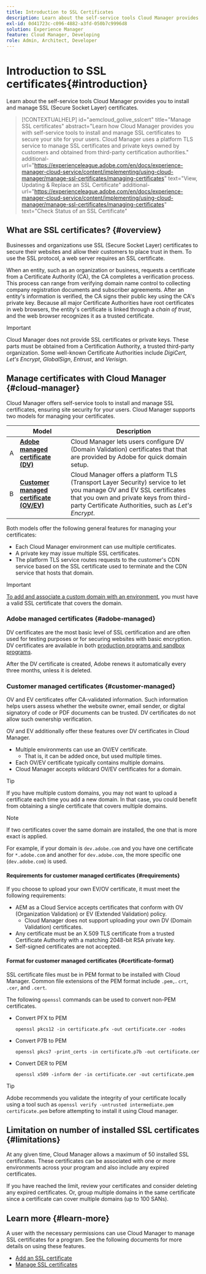```yaml
---
title: Introduction to SSL Certificates
description: Learn about the self-service tools Cloud Manager provides you to install and manage SSL certificates.
exl-id: 0d41723c-c096-4882-a3fd-050b7c9996d8
solution: Experience Manager
feature: Cloud Manager, Developing
role: Admin, Architect, Developer
---
```


# Introduction to SSL certificates{#introduction}

Learn about the self-service tools Cloud Manager provides you to install and manage SSL (Secure Socket Layer) certificates.

>[!CONTEXTUALHELP]
>id="aemcloud_golive_sslcert"
>title="Manage SSL certificates"
>abstract="Learn how Cloud Manager provides you with self-service tools to install and manage SSL certificates to secure your site for your users. Cloud Manager uses a platform TLS service to manage SSL certificates and private keys owned by customers and obtained from third-party certification authorities."
>additional-url="https://experienceleague.adobe.com/en/docs/experience-manager-cloud-service/content/implementing/using-cloud-manager/manage-ssl-certificates/managing-certificates" text="View, Updating & Replace an SSL Certificate"
>additional-url="https://experienceleague.adobe.com/en/docs/experience-manager-cloud-service/content/implementing/using-cloud-manager/manage-ssl-certificates/managing-certificates" text="Check Status of an SSL Certificate"

## What are SSL certificates? {#overview}

Businesses and organizations use SSL (Secure Socket Layer) certificates to secure their websites and allow their customers to place trust in them. To use the SSL protocol, a web server requires an SSL certificate. 

When an entity, such as an organization or business, requests a certificate from a Certificate Authority (CA), the CA completes a verification process. This process can range from verifying domain name control to collecting company registration documents and subscriber agreements. After an entity's information is verified, the CA signs their public key using the CA's private key. Because all major Certificate Authorities have root certificates in web browsers, the entity's certificate is linked through a *chain of trust*, and the web browser recognizes it as a trusted certificate.

>[!IMPORTANT]
>
>Cloud Manager does not provide SSL certificates or private keys. These parts must be obtained from a Certification Authority, a trusted third-party organization. Some well-known Certificate Authorities include *DigiCert*, *Let's Encrypt*, *GlobalSign*, *Entrust*, and *Verisign*.

## Manage certificates with Cloud Manager {#cloud-manager}

Cloud Manager offers self-service tools to install and manage SSL certificates, ensuring site security for your users. Cloud Manager supports two models for managing your certificates.

| | Model | Description |
| --- | --- | --- |
| A | **[Adobe managed certificate (DV)](#adobe-managed)** | Cloud Manager lets users configure DV (Domain Validation) certificates that that are provided by Adobe for quick domain setup.|
| B | **[Customer managed certificate (OV/EV)](#customer-managed)** | Cloud Manager offers a platform TLS (Transport Layer Security) service to let you manage OV and EV SSL certificates that you own and private keys from third-party Certificate Authorities, such as *Let's Encrypt*. | 

Both models offer the following general features for managing your certificates:

* Each Cloud Manager environment can use multiple certificates.
* A private key may issue multiple SSL certificates.
* The platform TLS service routes requests to the customer's CDN service based on the SSL certificate used to terminate and the CDN service that hosts that domain.

>[!IMPORTANT]
>
>[To add and associate a custom domain with an environment](/help/implementing/cloud-manager/custom-domain-names/introduction.md), you must have a valid SSL certificate that covers the domain.

### Adobe managed certificates {#adobe-managed}

DV certificates are the most basic level of SSL certification and are often used for testing purposes or for securing websites with basic encryption. DV certificates are available in both [production programs and sandbox programs](/help/implementing/cloud-manager/getting-access-to-aem-in-cloud/program-types.md).

After the DV certificate is created, Adobe renews it automatically every three months, unless it is deleted. 

### Customer managed certificates {#customer-managed}

OV and EV certificates offer CA-validated information. Such information helps users assess whether the website owner, email sender, or digital signatory of code or PDF documents can be trusted. DV certificates do not allow such ownership verification.

OV and EV additionally offer these features over DV certificates in Cloud Manager.

* Multiple environments can use an OV/EV certificate.
  * That is, it can be added once, but used multiple times.
* Each OV/EV certificate typically contains multiple domains.
* Cloud Manager accepts wildcard OV/EV certificates for a domain.

>[!TIP]
>
>If you have multiple custom domains, you may not want to upload a certificate each time you add a new domain. In that case, you could benefit from obtaining a single certificate that covers multiple domains.

>[!NOTE]
>
>If two certificates cover the same domain are installed, the one that is more exact is applied.
>
>For example, if your domain is `dev.adobe.com` and you have one certificate for `*.adobe.com` and another for `dev.adobe.com`, the more specific one (`dev.adobe.com`) is used.

#### Requirements for customer managed certificates {#requirements}

If you choose to upload your own EV/OV certificate, it must meet the following requirements:

* AEM as a Cloud Service accepts certificates that conform with OV (Organization Validation) or EV (Extended Validation) policy.
  * Cloud Manager does not support uploading your own DV (Domain Validation) certificates.
* Any certificate must be an X.509 TLS certificate from a trusted Certificate Authority with a matching 2048-bit RSA private key.
* Self-signed certificates are not accepted.

#### Format for customer managed certificates {#certificate-format}

SSL certificate files must be in PEM format to be installed with Cloud Manager. Common file extensions of the PEM format include `.pem,`. `crt`, `.cer`, and `.cert`. 

The following `openssl` commands can be used to convert non-PEM certificates.

* Convert PFX to PEM

  ```shell
  openssl pkcs12 -in certificate.pfx -out certificate.cer -nodes
  ```

* Convert P7B to PEM

  ```shell
  openssl pkcs7 -print_certs -in certificate.p7b -out certificate.cer
  ```

* Convert DER to PEM

  ```shell
  openssl x509 -inform der -in certificate.cer -out certificate.pem
  ```

>[!TIP]
>
>Adobe recommends you validate the integrity of your certificate locally using a tool such as `openssl verify -untrusted intermediate.pem certificate.pem` before attempting to install it using Cloud manager.

## Limitation on number of installed SSL certificates {#limitations}

At any given time, Cloud Manager allows a maximum of 50 installed SSL certificates. These certificates can be associated with one or more environments across your program and also include any expired certificates.

If you have reached the limit, review your certificates and consider deleting any expired certificates. Or, group multiple domains in the same certificate since a certificate can cover multiple domains (up to 100 SANs).

## Learn more {#learn-more}

A user with the necessary permissions can use Cloud Manager to manage SSL certificates for a program. See the following documents for more details on using these features.

* [Add an SSL certificate](/help/implementing/cloud-manager/managing-ssl-certifications/add-ssl-certificate.md) <!--CQDOC-21758, #4 -->
* [Manage SSL certificates](/help/implementing/cloud-manager/managing-ssl-certifications/managing-certificates.md) <!--CQDOC-21758, #4 -->

